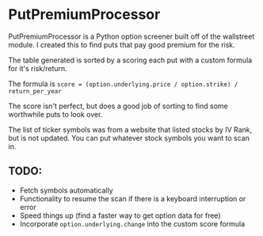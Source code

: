 # PutPremiumProcessor
PutPremiumProcessor is a Python option screener built off of the wallstreet module. I created this to find puts that pay good premium for the risk.

The table generated is sorted by a scoring each put with a custom formula for it's risk/return.

The formula is `score = (option.underlying.price / option.strike) / return_per_year`

The score isn't perfect, but does a good job of sorting to find some worthwhile puts to look over.

The list of ticker symbols was from a website that listed stocks by IV Rank, but is not updated. You can put whatever stock symbols you want to scan in. 

## TODO:
- Fetch symbols automatically
- Functionality to resume the scan if there is a keyboard interruption or error
- Speed things up (find a faster way to get option data for free)
- Incorporate `option.underlying.change` into the custom score formula
